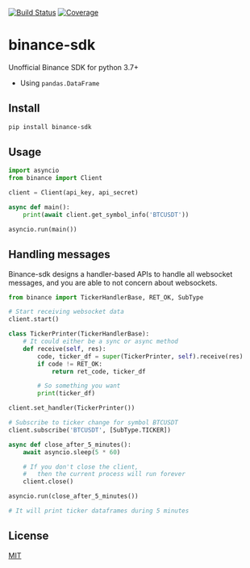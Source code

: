 [![Build Status](https://travis-ci.org/kaelzhang/python-binance-sdk.svg?branch=master)](https://travis-ci.org/kaelzhang/python-binance-sdk)
[![Coverage](https://codecov.io/gh/kaelzhang/python-binance-sdk/branch/master/graph/badge.svg)](https://codecov.io/gh/kaelzhang/python-binance-sdk)

# binance-sdk

Unofficial Binance SDK for python 3.7+

- Using `pandas.DataFrame`

## Install

```sh
pip install binance-sdk
```

## Usage

```py
import asyncio
from binance import Client

client = Client(api_key, api_secret)

async def main():
    print(await client.get_symbol_info('BTCUSDT'))

asyncio.run(main())
```

## Handling messages

Binance-sdk designs a handler-based APIs to handle all websocket messages, and you are able to not concern about websockets.

```py
from binance import TickerHandlerBase, RET_OK, SubType

# Start receiving websocket data
client.start()

class TickerPrinter(TickerHandlerBase):
    # It could either be a sync or async method
    def receive(self, res):
        code, ticker_df = super(TickerPrinter, self).receive(res)
        if code != RET_OK:
            return ret_code, ticker_df

        # So something you want
        print(ticker_df)

client.set_handler(TickerPrinter())

# Subscribe to ticker change for symbol BTCUSDT
client.subscribe('BTCUSDT', [SubType.TICKER])

async def close_after_5_minutes():
    await asyncio.sleep(5 * 60)

    # If you don't close the client,
    #   then the current process will run forever
    client.close()

asyncio.run(close_after_5_minutes())

# It will print ticker dataframes during 5 minutes
```

## License

[MIT](LICENSE)
